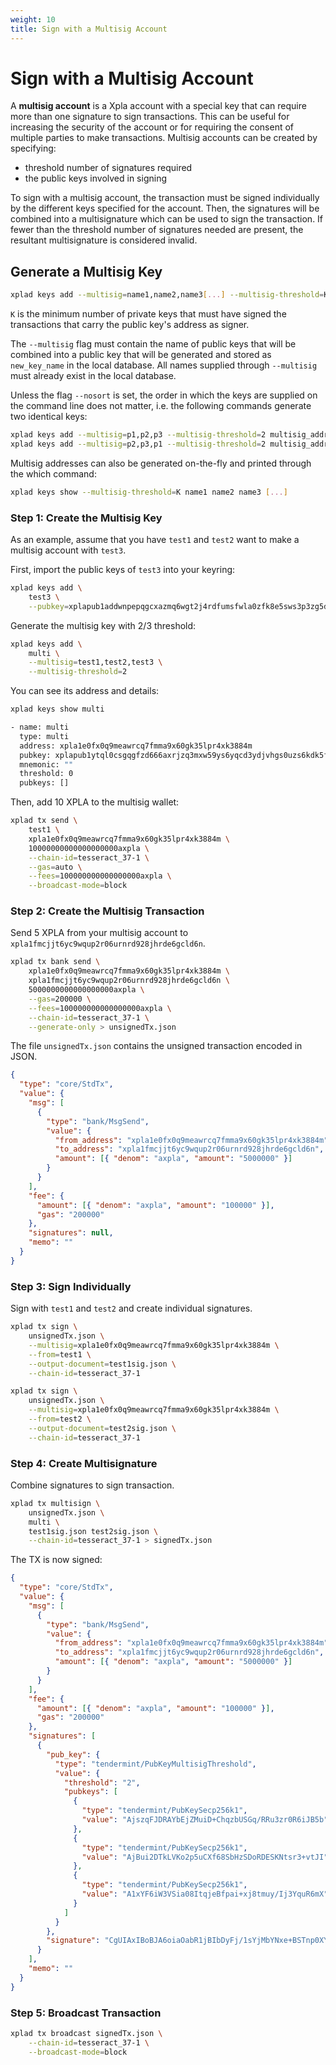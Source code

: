 ```yaml
---
weight: 10
title: Sign with a Multisig Account
---
```


# Sign with a Multisig Account

A **multisig account** is a Xpla account with a special key that can require more than one signature to sign transactions. This can be useful for increasing the security of the account or for requiring the consent of multiple parties to make transactions. Multisig accounts can be created by specifying:

- threshold number of signatures required
- the public keys involved in signing

To sign with a multisig account, the transaction must be signed individually by the different keys specified for the account. Then, the signatures will be combined into a multisignature which can be used to sign the transaction. If fewer than the threshold number of signatures needed are present, the resultant multisignature is considered invalid.

## Generate a Multisig Key

```bash
xplad keys add --multisig=name1,name2,name3[...] --multisig-threshold=K new_key_name
```

`K` is the minimum number of private keys that must have signed the transactions that carry the public key's address as signer.

The `--multisig` flag must contain the name of public keys that will be combined into a public key that will be generated and stored as `new_key_name` in the local database. All names supplied through `--multisig` must already exist in the local database.

Unless the flag `--nosort` is set, the order in which the keys are supplied on the command line does not matter, i.e. the following commands generate two identical keys:

```bash
xplad keys add --multisig=p1,p2,p3 --multisig-threshold=2 multisig_address
xplad keys add --multisig=p2,p3,p1 --multisig-threshold=2 multisig_address
```

Multisig addresses can also be generated on-the-fly and printed through the which command:

```bash
xplad keys show --multisig-threshold=K name1 name2 name3 [...]
```

### Step 1: Create the Multisig Key

As an example, assume that you have `test1` and `test2` want to make a multisig account with `test3`.

First, import the public keys of `test3` into your keyring:

```sh
xplad keys add \
    test3 \
    --pubkey=xplapub1addwnpepqgcxazmq6wgt2j4rdfumsfwla0zfk8e5sws3p3zg5dkm9007hmfysxas0u2
```

Generate the multisig key with 2/3 threshold:

```sh
xplad keys add \
    multi \
    --multisig=test1,test2,test3 \
    --multisig-threshold=2
```

You can see its address and details:

```sh
xplad keys show multi

- name: multi
  type: multi
  address: xpla1e0fx0q9meawrcq7fmma9x60gk35lpr4xk3884m
  pubkey: xplapub1ytql0csgqgfzd666axrjzq3mxw59ys6yqcd3ydjvhgs0uzs6kdk5fp4t73gmkl8t6y02yfq7tvfzd666axrjzq3sd69kp5usk492x6nehqjal67ynv0nfqapzrzy3gmdk27la0kjfqfzd666axrjzq6utqt639ka2j3xkncgk65dup06t297ccljmxhvhu3rmk92u3afjuyz9dg9
  mnemonic: ""
  threshold: 0
  pubkeys: []
```

Then, add 10 XPLA to the multisig wallet:

```bash
xplad tx send \
    test1 \
    xpla1e0fx0q9meawrcq7fmma9x60gk35lpr4xk3884m \
    10000000000000000000axpla \
    --chain-id=tesseract_37-1 \
    --gas=auto \
    --fees=100000000000000000axpla \
    --broadcast-mode=block
```

### Step 2: Create the Multisig Transaction

Send 5 XPLA from your multisig account to `xpla1fmcjjt6yc9wqup2r06urnrd928jhrde6gcld6n`.

```bash
xplad tx bank send \
    xpla1e0fx0q9meawrcq7fmma9x60gk35lpr4xk3884m \
    xpla1fmcjjt6yc9wqup2r06urnrd928jhrde6gcld6n \
    5000000000000000000axpla \
    --gas=200000 \
    --fees=100000000000000000axpla \
    --chain-id=tesseract_37-1 \
    --generate-only > unsignedTx.json
```

The file `unsignedTx.json` contains the unsigned transaction encoded in JSON.

```json
{
  "type": "core/StdTx",
  "value": {
    "msg": [
      {
        "type": "bank/MsgSend",
        "value": {
          "from_address": "xpla1e0fx0q9meawrcq7fmma9x60gk35lpr4xk3884m",
          "to_address": "xpla1fmcjjt6yc9wqup2r06urnrd928jhrde6gcld6n",
          "amount": [{ "denom": "axpla", "amount": "5000000" }]
        }
      }
    ],
    "fee": {
      "amount": [{ "denom": "axpla", "amount": "100000" }],
      "gas": "200000"
    },
    "signatures": null,
    "memo": ""
  }
}
```

### Step 3: Sign Individually

Sign with `test1` and `test2` and create individual signatures.

```sh
xplad tx sign \
    unsignedTx.json \
    --multisig=xpla1e0fx0q9meawrcq7fmma9x60gk35lpr4xk3884m \
    --from=test1 \
    --output-document=test1sig.json \
    --chain-id=tesseract_37-1
```

```sh
xplad tx sign \
    unsignedTx.json \
    --multisig=xpla1e0fx0q9meawrcq7fmma9x60gk35lpr4xk3884m \
    --from=test2 \
    --output-document=test2sig.json \
    --chain-id=tesseract_37-1
```

### Step 4: Create Multisignature

Combine signatures to sign transaction.

```sh
xplad tx multisign \
    unsignedTx.json \
    multi \
    test1sig.json test2sig.json \
    --chain-id=tesseract_37-1 > signedTx.json
```

The TX is now signed:

```json
{
  "type": "core/StdTx",
  "value": {
    "msg": [
      {
        "type": "bank/MsgSend",
        "value": {
          "from_address": "xpla1e0fx0q9meawrcq7fmma9x60gk35lpr4xk3884m",
          "to_address": "xpla1fmcjjt6yc9wqup2r06urnrd928jhrde6gcld6n",
          "amount": [{ "denom": "axpla", "amount": "5000000" }]
        }
      }
    ],
    "fee": {
      "amount": [{ "denom": "axpla", "amount": "100000" }],
      "gas": "200000"
    },
    "signatures": [
      {
        "pub_key": {
          "type": "tendermint/PubKeyMultisigThreshold",
          "value": {
            "threshold": "2",
            "pubkeys": [
              {
                "type": "tendermint/PubKeySecp256k1",
                "value": "AjszqFJDRAYbEjZMuiD+ChqzbUSGq/RRu3zr0R6iJB5b"
              },
              {
                "type": "tendermint/PubKeySecp256k1",
                "value": "AjBui2DTkLVKo2p5uCXf68SbHzSDoRDESKNtsr3+vtJI"
              },
              {
                "type": "tendermint/PubKeySecp256k1",
                "value": "A1xYF6iW3VSia08ItqjeBfpai+xj8tmuy/Ij3YquR6mX"
              }
            ]
          }
        },
        "signature": "CgUIAxIBoBJA6oiaOabR1jBIbDyFj/1sYjMbYNxe+BSTnp0XYM+frC8fHxXStJ+Tl5Hf+3BsyBg1wvX1pDFsTHI7nMKNlJkKfRJAAt2cOJuViJvtwVRGwhNDORmekDSbcodnyMHTwz2Ve4db7B9m/CjYZmJtilV7zk8RWVX6Agjrl/0K5PSQZv29/A=="
      }
    ],
    "memo": ""
  }
}
```

### Step 5: Broadcast Transaction

```sh
xplad tx broadcast signedTx.json \
    --chain-id=tesseract_37-1 \
    --broadcast-mode=block
```
